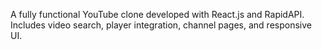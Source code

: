 A fully functional YouTube clone developed with React.js and RapidAPI. Includes video search, player integration, channel pages, and responsive UI.
